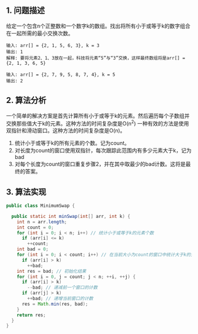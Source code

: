 ## 1. 问题描述

给定一个包含n个正整数和一个数字k的数组。找出将所有小于或等于k的数字组合在一起所需的最小交换次数。

```
输入: arr[] = {2, 1, 5, 6, 3}, k = 3
输出: 1
解释: 要将元素2、1、3放在一起，科技将元素“5”与“3”交换，这样最终数组将是arr[] = {2, 1, 3, 6, 5}

输入: arr[] = {2, 7, 9, 5, 8, 7, 4}, k = 5
输出: 2
```

## 2. 算法分析

一个简单的解决方案是首先计算所有小于或等于k的元素。然后遍历每个子数组并交换那些值大于k的元素。这种方法的时间复杂度是O(n<sup>2</sup>)
一种有效的方法是使用双指针和滑动窗口。这种方法的时间复杂度是O(n)。

1. 统计小于或等于k的所有元素的个数。记为count。
2. 对长度为count的窗口使用双指针，每次跟踪此范围内有多少元素大于k，记为bad
3. 对每个长度为count的窗口重复步骤2，并在其中取最少的bad计数。这将是最终的答案。

## 3. 算法实现

```java
public class MinimumSwap {

  public static int minSwap(int[] arr, int k) {
    int n = arr.length;
    int count = 0;
    for (int i = 0; i < n; i++) // 统计小于或等于k的元素个数
      if (arr[i] <= k)
        ++count;
    int bad = 0;
    for (int i = 0; i < count; i++) // 在当前大小为count的窗口中统计大于k的元素个数
      if (arr[i] > k)
        ++bad;
    int res = bad; // 初始化结果
    for (int i = 0, j = count; j < n; ++i, ++j) {
      if (arr[i] > k)
        --bad; // 递减前一个窗口的计数
      if (arr[j] > k)
        ++bad; // 递增当前窗口的计数
      res = Math.min(res, bad);
    }
    return res;
  }
}
```